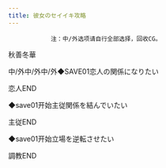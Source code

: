```yaml
---
title: 彼女のセイイキ攻略
---
```


                注：中/外选项请自行全部选择，回收CG。

秋善冬華

中/外中/外中/外◆SAVE01恋人の関係になりたい

恋人END

◆save01开始主従関係を結んでいたい

主従END

◆save01开始立場を逆転させたい

調教END
              
